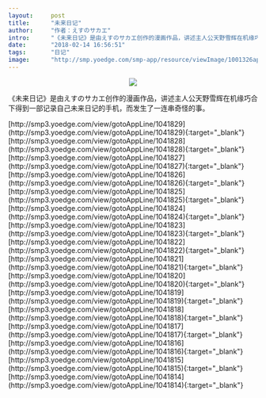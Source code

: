 ```yaml
---
layout:     post
title:      "未来日记"
author:     "作者：えすのサカエ"
intro:      "《未来日记》是由えすのサカエ创作的漫画作品，讲述主人公天野雪辉在机缘巧合下得到一部记录自己未来日记的手机，而发生了一连串奇怪的事。"
date:       "2018-02-14 16:56:51"
tags:       "日记"
image:      "http://smp.yoedge.com/smp-app/resource/viewImage/1001326appline.png"
---
```

<div style="text-align: center">
<p><img src="http://smp.yoedge.com/smp-app/resource/viewImage/1001326appline.png"/></p>
</div>
<p class="post-meta">
<span>《未来日记》是由えすのサカエ创作的漫画作品，讲述主人公天野雪辉在机缘巧合下得到一部记录自己未来日记的手机，而发生了一连串奇怪的事。</span>
</p>
[http://smp3.yoedge.com/view/gotoAppLine/1041829](http://smp3.yoedge.com/view/gotoAppLine/1041829){:target="_blank"}
[http://smp3.yoedge.com/view/gotoAppLine/1041828](http://smp3.yoedge.com/view/gotoAppLine/1041828){:target="_blank"}
[http://smp3.yoedge.com/view/gotoAppLine/1041827](http://smp3.yoedge.com/view/gotoAppLine/1041827){:target="_blank"}
[http://smp3.yoedge.com/view/gotoAppLine/1041826](http://smp3.yoedge.com/view/gotoAppLine/1041826){:target="_blank"}
[http://smp3.yoedge.com/view/gotoAppLine/1041825](http://smp3.yoedge.com/view/gotoAppLine/1041825){:target="_blank"}
[http://smp3.yoedge.com/view/gotoAppLine/1041824](http://smp3.yoedge.com/view/gotoAppLine/1041824){:target="_blank"}
[http://smp3.yoedge.com/view/gotoAppLine/1041823](http://smp3.yoedge.com/view/gotoAppLine/1041823){:target="_blank"}
[http://smp3.yoedge.com/view/gotoAppLine/1041822](http://smp3.yoedge.com/view/gotoAppLine/1041822){:target="_blank"}
[http://smp3.yoedge.com/view/gotoAppLine/1041821](http://smp3.yoedge.com/view/gotoAppLine/1041821){:target="_blank"}
[http://smp3.yoedge.com/view/gotoAppLine/1041820](http://smp3.yoedge.com/view/gotoAppLine/1041820){:target="_blank"}
[http://smp3.yoedge.com/view/gotoAppLine/1041819](http://smp3.yoedge.com/view/gotoAppLine/1041819){:target="_blank"}
[http://smp3.yoedge.com/view/gotoAppLine/1041818](http://smp3.yoedge.com/view/gotoAppLine/1041818){:target="_blank"}
[http://smp3.yoedge.com/view/gotoAppLine/1041817](http://smp3.yoedge.com/view/gotoAppLine/1041817){:target="_blank"}
[http://smp3.yoedge.com/view/gotoAppLine/1041816](http://smp3.yoedge.com/view/gotoAppLine/1041816){:target="_blank"}
[http://smp3.yoedge.com/view/gotoAppLine/1041815](http://smp3.yoedge.com/view/gotoAppLine/1041815){:target="_blank"}
[http://smp3.yoedge.com/view/gotoAppLine/1041814](http://smp3.yoedge.com/view/gotoAppLine/1041814){:target="_blank"}



